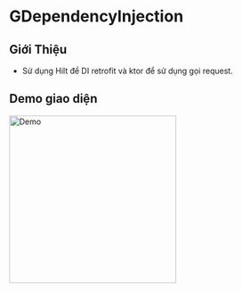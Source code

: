# GDependencyInjection

## Giới Thiệu

-  Sử dụng Hilt để DI retrofit và ktor để sử dụng gọi request.

## Demo giao diện

<img src="https://github.com/user-attachments/assets/c99c5e95-ffbb-40a6-8cf0-d43d7d6dcbda" width="300" alt="Demo">

